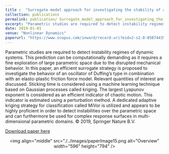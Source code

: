 ```yaml
---
title :  "Surrogate model approach for investigating the stability of a friction-induced oscillator of Duffing’s type"
collection: publications 
permalink: publication/ Surrogate_model_approach_for_investigating_the_stability_of_a_friction-induced_oscillator_of_Duffing’s_type
excerpt: "Parametric studies are required to detect instability regimes of dynamic systems. This prediction can be computationally demanding as it requires a fine exploration of large parametric space due to the disrupted mechanical behavior. In this paper, an efficient surrogate strategy is proposed to investigate the behavior of an oscillator of Duffing’s type in combination with an elasto-plastic friction force model. Relevant quantities of interest are discussed. Sticking time is considered using a machine learning technique based on Gaussian processes called kriging. The largest Lyapunov exponent is considered as an efficient indicator of chaotic motion. This indicator is estimated using a perturbation method. A dedicated adaptive kriging strategy for classification called MiVor is utilized and appears to be highly proficient in order to detect instabilities over the parametric space and can furthermore be used for complex response surfaces in multi-dimensional parametric domains. © 2019, Springer Nature B.V."
date: 2019-01-01
venue: "Nonlinear Dynamics"
paperurl: "https://www.scopus.com/inward/record.uri?eid=2-s2.0-85074435106&doi=10.1007%2fs11071-019-05281-2&partnerID=40&md5=20836c70da97e5889ec5be90d7e230c0"
---
```

Parametric studies are required to detect instability regimes of dynamic systems. This prediction can be computationally demanding as it requires a fine exploration of large parametric space due to the disrupted mechanical behavior. In this paper, an efficient surrogate strategy is proposed to investigate the behavior of an oscillator of Duffing’s type in combination with an elasto-plastic friction force model. Relevant quantities of interest are discussed. Sticking time is considered using a machine learning technique based on Gaussian processes called kriging. The largest Lyapunov exponent is considered as an efficient indicator of chaotic motion. This indicator is estimated using a perturbation method. A dedicated adaptive kriging strategy for classification called MiVor is utilized and appears to be highly proficient in order to detect instabilities over the parametric space and can furthermore be used for complex response surfaces in multi-dimensional parametric domains. © 2019, Springer Nature B.V.
 
[Download paper here](https://www.scopus.com/inward/record.uri?eid=2-s2.0-85074435106&doi=10.1007%2fs11071-019-05281-2&partnerID=40&md5=20836c70da97e5889ec5be90d7e230c0)<p align="center"><img align="middle" src="./../images/paperImage15.png alt="Overview" width="596" height="794" /></p>